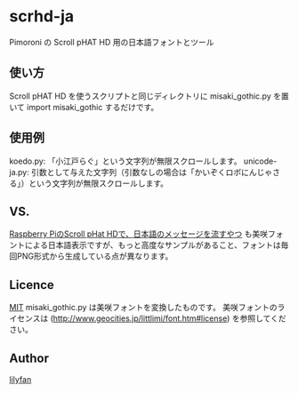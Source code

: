 # scrhd-ja
Pimoroni の Scroll pHAT HD 用の日本語フォントとツール

## 使い方

Scroll pHAT HD を使うスクリプトと同じディレクトリに misaki_gothic.py を置いて import misaki_gothic するだけです。

## 使用例

koedo.py: 「小江戸らぐ」という文字列が無限スクロールします。
unicode-ja.py: 引数として与えた文字列（引数なしの場合は「かいぞくロボにんじゃさる」）という文字列が無限スクロールします。

## VS.

[Raspberry PiのScroll pHat HDで、日本語のメッセージを流すやつ](https://github.com/moguno/scroll_phat_hd-japanese-ticker)
も美咲フォントによる日本語表示ですが、もっと高度なサンプルがあること、フォントは毎回PNG形式から生成している点が異なります。

## Licence

[MIT](https://github.com/tcnksm/tool/blob/master/LICENCE)
misaki_gothic.py は美咲フォントを変換したものです。
美咲フォントのライセンスは (http://www.geocities.jp/littlimi/font.htm#license) を参照してください。 

## Author

[lilyfan](https://github.com/lilyfan)

